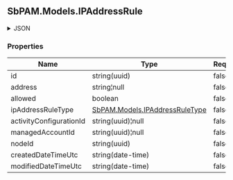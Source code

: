 
<h2 id="tocS_SbPAM.Models.IPAddressRule">SbPAM.Models.IPAddressRule</h2>

<a id="schemasbpam.models.ipaddressrule"></a>
<a id="schema_SbPAM.Models.IPAddressRule"></a>
<a id="tocSsbpam.models.ipaddressrule"></a>
<a id="tocssbpam.models.ipaddressrule"></a>

<details><summary>JSON</summary>


```json
{
  "id": "497f6eca-6276-4993-bfeb-53cbbbba6f08",
  "address": "string",
  "allowed": true,
  "ipAddressRuleType": "Standard",
  "activityConfigurationId": "e649ca68-23ab-42cb-8af5-260e01dc50d6",
  "managedAccountId": "98c25b84-2c06-4fcd-94c7-306443f45a3d",
  "nodeId": "959356e3-6168-4a92-b4a5-b9d462be6177",
  "createdDateTimeUtc": "2019-08-24T14:15:22Z",
  "modifiedDateTimeUtc": "2019-08-24T14:15:22Z"
}

```


</details>

### Properties

|Name|Type|Required|Restrictions|Description|
|---|---|---|---|---|
|id|string(uuid)|false|none|none|
|address|string¦null|false|none|none|
|allowed|boolean|false|none|none|
|ipAddressRuleType|[SbPAM.Models.IPAddressRuleType](../Models/sbpam.models.ipaddressruletype.md)|false|none|none|
|activityConfigurationId|string(uuid)¦null|false|none|none|
|managedAccountId|string(uuid)¦null|false|none|none|
|nodeId|string(uuid)|false|none|none|
|createdDateTimeUtc|string(date-time)|false|none|none|
|modifiedDateTimeUtc|string(date-time)|false|none|none|


